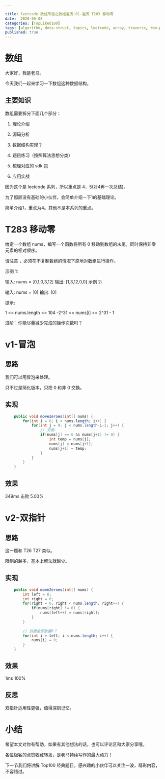 ```yaml
---

title: leetcode 数组专题之数组遍历-01-遍历 T283 移动零
date:  2020-06-08
categories: [TopLiked100]
tags: [algorithm, data-struct, topics, leetcode, array, traverse, two-pointer, top100, sf]
published: true
---
```



# 数组

大家好，我是老马。

今天我们一起来学习一下数组这种数据结构。

## 主要知识

数组需要拆分下面几个部分：

1. 理论介绍

2. 源码分析

3. 数据结构实现？

4. 题目练习（按照算法思想分类）

5. 梳理对应的 sdk 包

6. 应用实战

因为这个是 leetcode 系列，所以重点是 4、5(对4再一次总结)。

为了照顾没有基础的小伙伴，会简单介绍一下1的基础理论。

简单介绍1，重点为4。其他不是本系列的重点。


# T283 移动零

给定一个数组 nums，编写一个函数将所有 0 移动到数组的末尾，同时保持非零元素的相对顺序。

请注意 ，必须在不复制数组的情况下原地对数组进行操作。


示例 1:

输入: nums = [0,1,0,3,12]
输出: [1,3,12,0,0]
示例 2:

输入: nums = [0]
输出: [0]
 

提示:

1 <= nums.length <= 104
-2^31 <= nums[i] <= 2^31 - 1
 

进阶：你能尽量减少完成的操作次数吗？

# v1-冒泡

## 思路

我们可以用冒泡来处理。

只不过是简化版本，只把 0 和非 0 交换。

## 实现

```java
    public void moveZeroes(int[] nums) {
        for(int i = 0; i < nums.length; i++) {
            for(int j = 0; j < nums.length-i-1; j++) {
                // 交换
                if(nums[j] == 0 && nums[j+1] != 0) {
                    int temp = nums[j];
                    nums[j] = nums[j+1];
                    nums[j+1] = temp;
                }
            }
        }
    }
```


## 效果

349ms 击败 5.00%

# v2-双指针

## 思路

这一题和 T26 T27 类似。

限制的越多，基本上解法就越少。

## 实现

```java
    public void moveZeroes(int[] nums) {
        int left = 0;
        int right = 0;
        for(right = 0; right < nums.length; right++) {
            if(nums[right] != 0) {
                nums[left++] = nums[right];
            }
        }
        
        // 后面全部放置0？
        for(int i = left; i < nums.length; i++) {
            nums[i] = 0;
        }
    }
```

## 效果

1ms 100%

## 反思

双指针适用性更强，值得深刻记忆。

# 小结

希望本文对你有帮助，如果有其他想法的话，也可以评论区和大家分享哦。

各位极客的点赞收藏转发，是老马持续写作的最大动力！

下一节我们将讲解 Top100 经典题目，感兴趣的小伙伴可以关注一波，精彩内容，不容错过。


